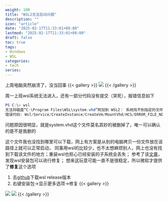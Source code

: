 ```yaml
---
weight: 100
title: "WSL2无法启动问题"
description: ""
icon: "article"
date: "2025-02-17T11:33:01+08:00"
lastmod: "2025-02-17T11:33:01+08:00"
draft: false
toc: true
tags:
- Windows
- WSL
categories:
- tech
series:
---
```


上周电脑突然崩溃了，没当回事
{{< gallery >}}
<img src="https://147.pink/images/20250217.jpg" class="grid-w80" />
{{< /gallery >}}

周一上班wsl系统无法进入，还有一部分代码没有提交（哭死），报错信息如下

```powershell
PS C:\> wsl
无法将磁盘“C:\Program Files\WSL\system.vhd”附加到 WSL2： 系统找不到指定的文件。
错误代码: Wsl/Service/CreateInstance/CreateVm/MountVhd/HCS/ERROR_FILE_NOT_FOUND
```

问题原因很明显，就是system.vhd这个文件莫名其妙的被删掉了，唯一可以确认的是不是我删的

这个文件我也没找到哪里可以下载，网上有方案是从别的电脑拷贝一份文件放在该路径上就可以正常启动，
同事用wsl的比较少，也不太想麻烦别人，网上也没有找到下载该文件的地方；重装wsl也担心已经安装的子系统会丢失；
参考了该[文章](https://blog.csdn.net/qq_37771209/article/details/145475745)，发现wsl安装包可以进行修复；
想来这玩意可能一直不是很稳定，所以微软才提供了**修复**这个选项

1. 去[github](https://github.com/microsoft/WSL/releases)下载wsl release版本
2. 右键安装包->显示更多选项->修复
{{< gallery >}}
<img src="https://147.pink/images/wsl-1.png" class="grid-w50" />
<img src="https://147.pink/images/wsl-2.png" class="grid-w50" />
{{< /gallery >}}

